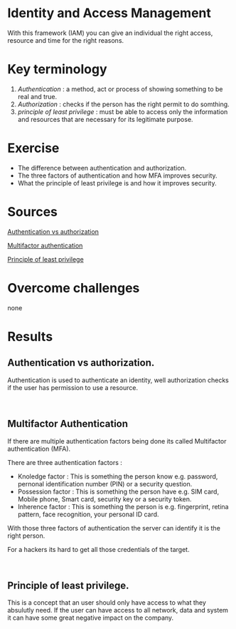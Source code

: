 # Identity and Access Management

With this framework (IAM) you can give an individual the right access, resource and time for the right reasons.

# Key terminology

1. *Authentication* : a method, act or process of showing something to be real and true.
2. *Authorization* : checks if the person has the right permit to do somthing.
3. *principle of least privilege* : must be able to access only the information and resources that are necessary for its legitimate purpose.


# Exercise

* The difference between authentication and authorization.
* The three factors of authentication and how MFA improves security.
* What the principle of least privilege is and how it improves security.


# Sources

[Authentication vs authorization](https://www.geeksforgeeks.org/difference-between-authentication-and-authorization/)

[Multifactor authentication](https://rublon.com/blog/what-are-the-three-authentication-factors/)

[Principle of least privilege](https://www.cloudflare.com/learning/access-management/principle-of-least-privilege/)


# Overcome challenges

none

# Results

## Authentication vs authorization.

Authentication is used to authenticate an identity, well authorization checks if the user has permission to use a resource.

<br>

## Multifactor Authentication

If there are multiple authentication factors being done its called Multifactor authentication (MFA).

There are three authentication factors :

* Knoledge factor : This is something the person know e.g. password, pernonal identification number (PIN) or a security question. 
* Possession factor : This is something the person have e.g. SIM card, Mobile phone, Smart card, security key or a security token.
* Inherence factor : This is something the person is e.g. fingerprint, retina pattern, face recognition, your personal ID card.

With those three factors of authentication the server can identify it is the right person.

For a hackers its hard to get all those credentials of the target.  

<br>

## Principle of least privilege.
This is a concept that an user should only have access to what they absulutly need. If the user can have access to all network, data and system it can have some great negative impact on the company.




